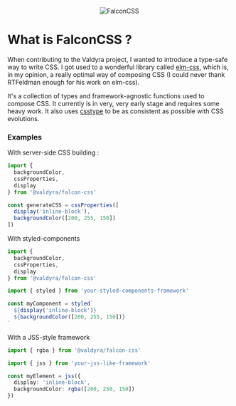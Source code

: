 <p align="center">
  <img alt="FalconCSS" src="https://github.com/valdyra/one/blob/main/packages/falcon-css/logo.svg">
</p>

# What is FalconCSS ?

When contributing to the Valdyra project, I wanted to introduce a type-safe way to write CSS. I got used to a wonderful library called [elm-css](https://github.com/rtfeldman/elm-css), which is, in my opinion, a really optimal way of composing CSS (I could never thank RTFeldman enough for his work on elm-css).

It's a collection of types and framework-agnostic functions used to compose CSS. It currently is in very, very early stage and requires some heavy work. It also uses [csstype](https://github.com/frenic/csstype) to be as consistent as possible with CSS evolutions.

### Examples

With server-side CSS building :
```ts
import {
  backgroundColor,
  cssProperties,
  display
} from '@valdyra/falcon-css'

const generateCSS = cssProperties([
  display('inline-block'),
  backgroundColor([200, 255, 150])
])
```

With styled-components
```ts
import {
  backgroundColor,
  cssProperties,
  display
} from '@valdyra/falcon-css'

import { styled } from 'your-styled-components-framework'

const myComponent = styled`
  ${display('inline-block')}
  ${backgroundColor([200, 255, 150])}
`
```

With a JSS-style framework
```ts
import { rgba } from '@valdyra/falcon-css'

import { jss } from 'your-jss-like-framework'

const myElement = jss({
  display: 'inline-block',
  backgroundColor: rgba([200, 250, 150])
})
```
